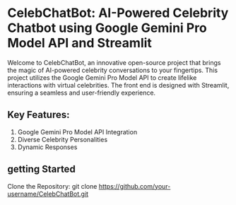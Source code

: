 <picture>
  <source media="(prefers-color-scheme: dark)" srcset="https://user-images.githubusercontent.com/25423296/163456776-7f95b81a-f1ed-45f7-b7ab-8fa810d529fa.png](https://wgmimedia.com/wp-content/uploads/2023/05/How-to-Make-AI-Images-of-Celebrities.jpg">
 
</picture>

# CelebChatBot: AI-Powered Celebrity Chatbot using Google Gemini Pro Model API and Streamlit
Welcome to CelebChatBot, an innovative open-source project that brings the magic of AI-powered celebrity conversations to your fingertips. This project utilizes the Google Gemini Pro Model API to create lifelike interactions with virtual celebrities. The front end is designed with Streamlit, ensuring a seamless and user-friendly experience.

## Key Features:
1. Google Gemini Pro Model API Integration
2. Diverse Celebrity Personalities
3. Dynamic Responses

## getting Started
  Clone the Repository:
  git clone https://github.com/your-username/CelebChatBot.git
